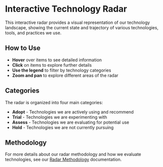 # Interactive Technology Radar

This interactive radar provides a visual representation of our technology landscape, showing the current state and trajectory of various technologies, tools, and practices we use.

<Radar />

## How to Use

- **Hover** over items to see detailed information
- **Click** on items to explore further details
- **Use the legend** to filter by technology categories
- **Zoom and pan** to explore different areas of the radar

## Categories

The radar is organized into four main categories:

- **Adopt** - Technologies we are actively using and recommend
- **Trial** - Technologies we are experimenting with
- **Assess** - Technologies we are evaluating for potential use
- **Hold** - Technologies we are not currently pursuing

## Methodology

For more details about our radar methodology and how we evaluate technologies, see our [Radar Methodology](/docs/radar-methodology) documentation.
